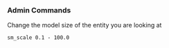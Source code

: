 ### Admin Commands
Change the model size of the entity you are looking at
```
sm_scale 0.1 - 100.0
```
